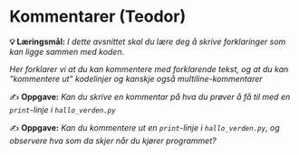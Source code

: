 Kommentarer (Teodor)
===========

**💡 Læringsmål:** _I dette avsnittet skal du lære deg å skrive forklaringer som kan ligge sammen med koden._

_Her forklarer vi at du kan kommentere med forklarende tekst, og at du kan "kommentere ut" kodelinjer og kanskje også multiline-kommentarer_

✍️ **Oppgave:** _Kan du skrive en kommentar på hva du prøver å få til med en `print`-linje i `hallo_verden.py`_
<!-- TODO: Kanskje dette kan være eksemplet vårt? -->

✍️ **Oppgave:** _Kan du kommentere ut en `print`-linje i `hallo_verden.py`, og observere hva som da skjer når du kjører programmet?_
